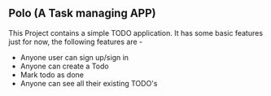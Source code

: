 ## Polo (A Task managing APP)
This Project contains a simple TODO application.
It has some basic features just for now, the following features are -  

- Anyone user can sign up/sign in
- Anyone can create a Todo
- Mark todo as done
- Anyone can see all their existing TODO's